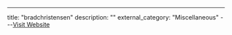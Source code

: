 ---
title: "bradchristensen"
description: ""
external_category: "Miscellaneous"
---[Visit Website](https://github.com/bradchristensen)

